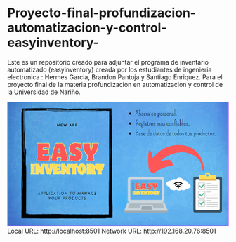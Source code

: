 # Proyecto-final-profundizacion-automatizacion-y-control-easyinventory-
Este es un repositorio creado para adjuntar el programa de inventario automatizado (easyinventory) creada por los estudiantes de ingenieria electronica : Hermes Garcia, Brandon Pantoja y Santiago Enriquez. Para el proyecto final de la materia profundizacion en automatizacion y control de la Universidad de Nariño.

<img src="https://github.com/santiagoenriquez15/Proyecto-final-profundizacion-automatizacion-y-control-easyinventory-/blob/main/easyinventory.jpg">
Local URL: http://localhost:8501
  Network URL: http://192.168.20.76:8501

  


